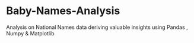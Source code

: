 # Baby-Names-Analysis
Analysis on National Names data deriving valuable insights using Pandas , Numpy &amp; Matplotlib
